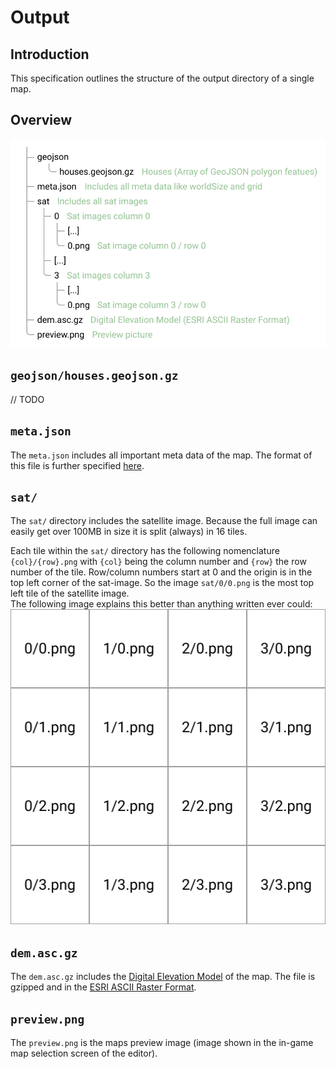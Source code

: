 # Output

## Introduction
This specification outlines the structure of the output directory of a single map.

## Overview
![](./assets/output_dir_structure.svg)

## `geojson/houses.geojson.gz`
// TODO

## `meta.json`
The `meta.json` includes all important meta data of the map. The format of this file is further specified [here](./metajson_spec.md).  

## `sat/`
The `sat/` directory includes the satellite image. Because the full image can easily get over 100MB in size it is split (always) in 16 tiles.  
  
Each tile within the `sat/` directory has the following nomenclature `{col}/{row}.png` with `{col}` being the column number and `{row}` the row number of the tile. Row/column numbers start at 0 and the origin is in the top left corner of the sat-image. So the image `sat/0/0.png` is the most top left tile of the satellite image.   
The following image explains this better than anything written ever could:
![](./assets/sat_tiles.svg)
  
## `dem.asc.gz`
The `dem.asc.gz` includes the [Digital Elevation Model](https://en.wikipedia.org/wiki/Digital_elevation_model) of the map. The file is gzipped and in the [ESRI ASCII Raster Format](https://desktop.arcgis.com/de/arcmap/10.3/manage-data/raster-and-images/esri-ascii-raster-format.htm). 

## `preview.png`
The `preview.png` is the maps preview image (image shown in the in-game map selection screen of the editor).

